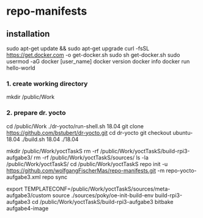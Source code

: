 # repo-manifests

## installation
sudo apt-get update && sudo apt-get upgrade
curl -fsSL https://get.docker.com -o get-docker.sh
sudo sh get-docker.sh
sudo usermod -aG docker [user_name]
docker version
docker info
docker run hello-world


### 1. create working directory
mkdir /public/Work


### 2. prepare dr. yocto
cd /public/Work
./dr-yocto/run-shell.sh 18.04
git clone https://github.com/bstubert/dr-yocto.git
cd dr-yocto
git checkout ubuntu-18.04
./build.sh 18.04 ./18.04


mkdir /public/Work/yoctTaskS
rm -rf /public/Work/yoctTaskS/build-rpi3-aufgabe3/
rm -rf /public/Work/yoctTaskS/sources/
ls -la /public/Work/yoctTaskS/
cd /public/Work/yoctTaskS
repo init -u https://github.com/wolfgangFischerMas/repo-manifests.git -m repo-yocto-aufgabe3.xml 
repo sync 

export TEMPLATECONF=/public/Work/yoctTaskS/sources/meta-aufgabe3/custom
source ./sources/poky/oe-init-build-env build-rpi3-aufgabe3
cd /public/Work/yoctTaskS/build-rpi3-aufgabe3
bitbake aufgabe4-image
